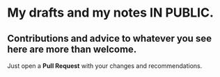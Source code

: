 # My drafts and my notes IN PUBLIC.

## Contributions and advice to whatever you see here are more than welcome.

Just open a **Pull Request** with your changes and recommendations. 